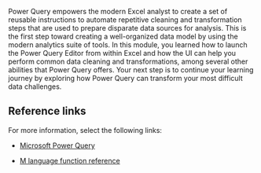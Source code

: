 Power Query empowers the modern Excel analyst to create a set of reusable instructions to automate repetitive cleaning and transformation steps that are used to prepare disparate data sources for analysis. This is the first step toward creating a well-organized data model by using the modern analytics suite of tools. In this module, you learned how to launch the Power Query Editor from within Excel and how the UI can help you perform common data cleaning and transformations, among several other abilities that Power Query offers. Your next step is to continue your learning journey by exploring how Power Query can transform your most difficult data challenges.

## Reference links

For more information, select the following links:

- [Microsoft Power Query](https://powerquery.microsoft.com/?azure-portal=true)

- [M language function reference](/powerquery-m/power-query-m-function-reference/?azure-portal=true)
